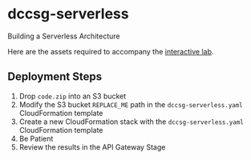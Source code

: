 # dccsg-serverless
Building a Serverless Architecture

Here are the assets required to accompany the [interactive lab](https://linuxacademy.com/cp/livelabs/view/id/134).

## Deployment Steps

1. Drop `code.zip` into an S3 bucket
2. Modify the S3 bucket `REPLACE_ME` path in the `dccsg-serverless.yaml` CloudFormation template
3. Create a new CloudFormation stack with the `dccsg-serverless.yaml` CloudFormation template
4. Be Patient
5. Review the results in the API Gateway Stage